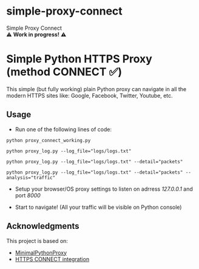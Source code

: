 # simple-proxy-connect
Simple Proxy Connect  
⚠️ **Work in progress!** ⚠️

# Simple Python HTTPS Proxy (method CONNECT ✅)

This simple (but fully working) plain Python proxy can navigate in all the modern HTTPS sites like: Google, Facebook, Twitter, Youtube, etc.

## Usage

* Run one of the following lines of code:
```
python proxy_connect_working.py
```
```
python proxy_log.py --log_file="logs/logs.txt"
```
```
python proxy_log.py --log_file="logs/logs.txt" --detail="packets"
```
```
python proxy_log.py --log_file="logs/logs.txt" --detail="packets" --analysis="traffic"
```

* Setup your browser/OS proxy settings to listen on adrress *127.0.0.1* and port *8000* 

* Start to navigate! (All your traffic will be visible on Python console)

## Acknowledgments

This project is based on:
* [MinimalPythonProxy](https://github.com/mrprofessor/MinimalPythonProxy)
* [HTTPS CONNECT integration](https://stackoverflow.com/questions/24218058/python-https-proxy-tunnelling)

